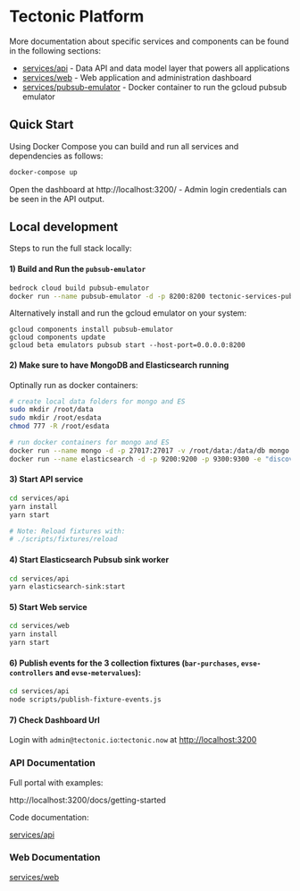 # Tectonic Platform

More documentation about specific services and components can be found in the following sections:

- [services/api](services/api) - Data API and data model layer that powers all applications
- [services/web](services/web) - Web application and administration dashboard
- [services/pubsub-emulator](services/pubsub-emulator) - Docker container to run the gcloud pubsub emulator

## Quick Start

Using Docker Compose you can build and run all services and dependencies as follows:

```bash
docker-compose up
```

Open the dashboard at http://localhost:3200/ - Admin login credentials can be seen in the API output.

## Local development

Steps to run the full stack locally:

#### 1) Build and Run the `pubsub-emulator`

```bash
bedrock cloud build pubsub-emulator
docker run --name pubsub-emulator -d -p 8200:8200 tectonic-services-pubsub-emulator
```

Alternatively install and run the gcloud emulator on your system:

```
gcloud components install pubsub-emulator
gcloud components update
gcloud beta emulators pubsub start --host-port=0.0.0.0:8200
```

#### 2) Make sure to have MongoDB and Elasticsearch running

Optinally run as docker containers:

```bash
# create local data folders for mongo and ES
sudo mkdir /root/data
sudo mkdir /root/esdata
chmod 777 -R /root/esdata

# run docker containers for mongo and ES
docker run --name mongo -d -p 27017:27017 -v /root/data:/data/db mongo:4.4.4
docker run --name elasticsearch -d -p 9200:9200 -p 9300:9300 -e "discovery.type=single-node" -v /root/esdata:/usr/share/elasticsearch/data elasticsearch:7.9.3
```

#### 3) Start API service

```bash
cd services/api
yarn install
yarn start

# Note: Reload fixtures with:
# ./scripts/fixtures/reload
```

#### 4) Start Elasticsearch Pubsub sink worker

```bash
cd services/api
yarn elasticsearch-sink:start
```

#### 5) Start Web service

```bash
cd services/web
yarn install
yarn start
```

#### 6) Publish events for the 3 collection fixtures (`bar-purchases`, `evse-controllers` and `evse-metervalues`):

```bash
cd services/api
node scripts/publish-fixture-events.js
```

#### 7) Check Dashboard Url

Login with `admin@tectonic.io`:`tectonic.now` at [http://localhost:3200](http://localhost:3200)

### API Documentation

Full portal with examples:

http://localhost:3200/docs/getting-started

Code documentation:

[services/api](services/api)

### Web Documentation

[services/web](services/web)
